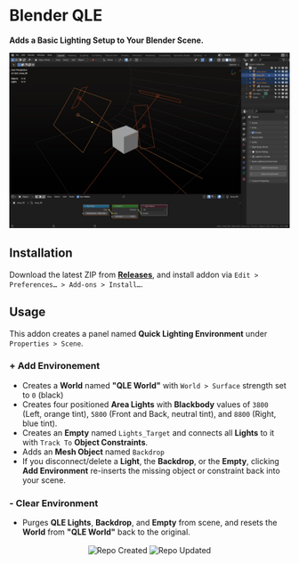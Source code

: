 # Blender QLE

**Adds a Basic Lighting Setup to Your Blender Scene.**

![Blender QLE Screenshot](https://github.com/don1138/blender-qle/blob/master/blender-qle.jpg)

## Installation

Download the latest ZIP from [**Releases**](https://github.com/don1138/blender-qle/releases), and install addon via `Edit > Preferences… > Add-ons > Install…`.

## Usage

This addon creates a panel named **Quick Lighting Environment** under ``Properties > Scene``.

### + Add Environement
   + Creates a **World** named **"QLE World"** with ``World > Surface`` strength set to ``0`` (black)
   + Creates four positioned **Area Lights** with **Blackbody** values of `3800` (Left, orange tint), `5800` (Front and Back, neutral tint), and `8800` (Right, blue tint). 
   + Creates an **Empty** named `Lights_Target` and connects all **Lights** to it with ``Track To`` **Object Constraints**.
   + Adds an **Mesh Object** named `Backdrop`
   + If you disconnect/delete a **Light**, the **Backdrop**, or the **Empty**, clicking **Add Environment** re-inserts the missing object or constraint back into your scene.

### - Clear Environment
   + Purges **QLE Lights**, **Backdrop**, and **Empty** from scene, and resets the **World** from **"QLE World"** back to the original.

<p align="center">
  <img align="center" src="https://badges.pufler.dev/created/don1138/blender-qle?style=for-the-badge&colorA=222&colorB=48684b" alt="Repo Created">
  <img align="center" src="https://badges.pufler.dev/updated/don1138/blender-qle?style=for-the-badge&colorA=222&colorB=48684b" alt="Repo Updated">
</p>
